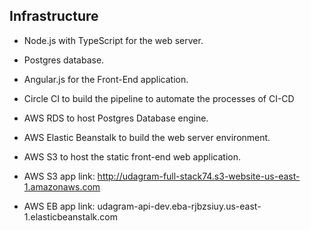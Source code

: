 ## Infrastructure

* Node.js with TypeScript for the web server.
* Postgres database.
* Angular.js for the Front-End application.
* Circle CI to build the pipeline to automate the processes of CI-CD
* AWS RDS to host Postgres Database engine.
* AWS Elastic Beanstalk to build the web server environment.
* AWS S3 to host the static front-end web application.

* AWS S3 app link: http://udagram-full-stack74.s3-website-us-east-1.amazonaws.com
* AWS EB app link: udagram-api-dev.eba-rjbzsiuy.us-east-1.elasticbeanstalk.com